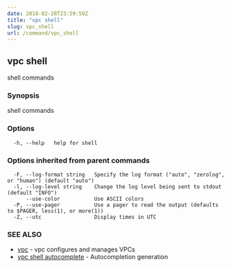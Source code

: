 ```yaml
---
date: 2018-02-28T23:59:59Z
title: "vpc shell"
slug: vpc_shell
url: /command/vpc_shell
---
```

## vpc shell

shell commands

### Synopsis


shell commands

### Options

```
  -h, --help   help for shell
```

### Options inherited from parent commands

```
  -F, --log-format string   Specify the log format ("auto", "zerolog", or "human") (default "auto")
  -l, --log-level string    Change the log level being sent to stdout (default "INFO")
      --use-color           Use ASCII colors
  -P, --use-pager           Use a pager to read the output (defaults to $PAGER, less(1), or more(1))
  -Z, --utc                 Display times in UTC
```

### SEE ALSO
* [vpc](/command/vpc)	 - vpc configures and manages VPCs
* [vpc shell autocomplete](/command/vpc_shell_autocomplete)	 - Autocompletion generation


